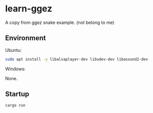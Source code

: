 # learn-ggez

A copy from ggez snake example. (not belong to me)

## Environment

Ubuntu:

```bash
sudo apt install -y libalsaplayer-dev libudev-dev libasound2-dev
```

Windows:

None.

## Startup

```bash
cargo run
```
